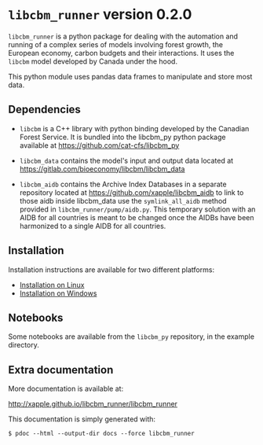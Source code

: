 # `libcbm_runner` version 0.2.0

`libcbm_runner` is a python package for dealing with the automation and running of a complex series of models involving forest growth, the European economy, carbon budgets and their interactions. It uses the `libcbm` model developed by Canada under the hood.

This python module uses pandas data frames to manipulate and store most data.


## Dependencies

* `libcbm` is a C++ library with python binding developed by the Canadian Forest Service. It is bundled into the libcbm_py python package available at https://github.com/cat-cfs/libcbm_py

* `libcbm_data` contains the model's input and output data located at https://gitlab.com/bioeconomy/libcbm/libcbm_data

* `libcbm_aidb` contains the Archive Index Databases in a separate repository located at https://github.com/xapple/libcbm_aidb to link to those aidb inside libcbm_data use the `symlink_all_aidb` method provided in `libcbm_runner/pump/aidb.py`. This temporary solution with an AIDB for all countries is meant to be changed once the AIDBs have been harmonized to a single AIDB for all countries.


## Installation

Installation instructions are available for two different platforms:

* [Installation on Linux](docs/setup_on_linux.md)
* [Installation on Windows](docs/setup_on_windows.md)


## Notebooks

Some notebooks are available from the `libcbm_py` repository, in the example directory.


## Extra documentation

More documentation is available at:

<http://xapple.github.io/libcbm_runner/libcbm_runner>

This documentation is simply generated with:

    $ pdoc --html --output-dir docs --force libcbm_runner
